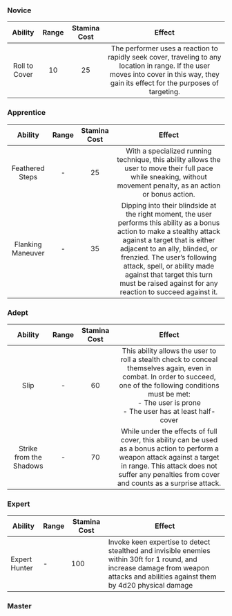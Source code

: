 ### Novice
|    Ability    | Range | Stamina Cost |                                                                                         Effect                                                                                         |
| :-----------: | :---: | :----------: | :------------------------------------------------------------------------------------------------------------------------------------------------------------------------------------: |
| Roll to Cover |  10   |      25      | The performer uses a reaction to rapidly seek cover, traveling to any location in range. If the user moves into cover in this way, they gain its effect for the purposes of targeting. |
### Apprentice
|      Ability      | Range | Stamina Cost |                                                                                                                                                                          Effect                                                                                                                                                                          |
| :---------------: | :---: | :----------: | :------------------------------------------------------------------------------------------------------------------------------------------------------------------------------------------------------------------------------------------------------------------------------------------------------------------------------------------------------: |
|  Feathered Steps  |   -   |      25      |                                                                                            With a specialized running technique, this ability allows the user to move their full pace while sneaking, without movement penalty, as an action or bonus action.                                                                                            |
| Flanking Maneuver |   -   |      35      | Dipping into their blindside at the right moment, the user performs this ability as a bonus action to make a stealthy attack against a target that is either adjacent to an ally, blinded, or frenzied. The user’s following attack, spell, or ability made against that target this turn must be raised against for any reaction to succeed against it. |
### Adept
|         Ability         | Range | Stamina Cost |                                                                                                                Effect                                                                                                                |
| :---------------------: | :---: | :----------: | :----------------------------------------------------------------------------------------------------------------------------------------------------------------------------------------------------------------------------------: |
|          Slip           |   -   |      60      | This ability allows the user to roll a stealth check to conceal themselves again, even in combat. In order to succeed, one of the following conditions must be met:  <br>- The user is prone  <br>- The user has at least half-cover |
| Strike from the Shadows |   -   |      70      |    While under the effects of full cover, this ability can be used as a bonus action to perform a weapon attack against a target in range. This attack does not suffer any penalties from cover and counts as a surprise attack.     |

### Expert
| Ability       | Range | Stamina Cost | Effect                                                                                                                                                                              |
| ------------- | ----- | ------------ | ----------------------------------------------------------------------------------------------------------------------------------------------------------------------------------- |
| Expert Hunter | -     | 100          | Invoke keen expertise to detect stealthed and invisible enemies within 30ft for 1 round, and increase damage from weapon attacks and abilities against them by 4d20 physical damage |

### Master